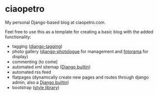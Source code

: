 # ciaopetro
My personal Django-based blog at ciaopetro.com. 

Feel free to use this as a template for creating a basic blog with the added functionality: 
- tagging ([django-tagging](https://github.com/Fantomas42/django-tagging/blob/develop/docs/index.rst))
- photo gallery ([django-photologue](https://github.com/jdriscoll/django-photologue) for management and [fotorama](http://fotorama.io/) for display)
- commenting (to come)
- automated xml sitemap ([Django builtin](https://docs.djangoproject.com/en/1.9/ref/contrib/sitemaps/))
- automated rss feed
- flatpages (dynamically create new pages and routes through django admin, also a [Django builtin](https://docs.djangoproject.com/en/1.9/ref/contrib/flatpages/))
- bootstrap ([style library](http://getbootstrap.com/))
